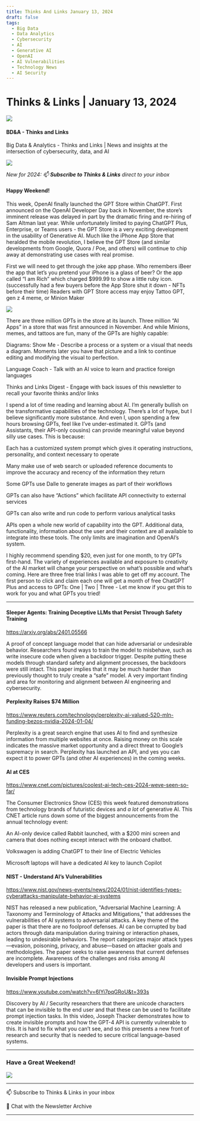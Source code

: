 ```yaml
---
title: Thinks And Links January 13, 2024
draft: false
tags:
  - Big Data
  - Data Analytics
  - Cybersecurity
  - AI
  - Generative AI
  - OpenAI
  - AI Vulnerabilities
  - Technology News
  - AI Security
---
```


# Thinks & Links | January 13, 2024

![](../images\1679742887729)

#### BD&A - Thinks and Links

Big Data & Analytics - Thinks and Links | News and insights at the intersection of cybersecurity, data, and AI

![](../https://media.licdn.com/mediaD4E12AQGC2AuwImjKUw)

_New for 2024: 📫 **Subscribe to Thinks & Links** direct to your inbox_

#### Happy Weekend!

This week, OpenAI finally launched the GPT Store within ChatGPT. First announced on the OpenAI Developer Day back in November, the store’s imminent release was delayed in part by the dramatic firing and re-hiring of Sam Altman last year. While unfortunately limited to paying ChatGPT Plus, Enterprise, or Teams users - the GPT Store is a very exciting development in the usability of Generative AI. Much like the iPhone App Store that heralded the mobile revolution, I believe the GPT Store (and similar developments from Google, Quora / Poe, and others) will continue to chip away at demonstrating use cases with real promise.

First we will need to get through the joke app phase. Who remembers iBeer the app that let’s you pretend your iPhone is a glass of beer? Or the app called “I am Rich” which charged $999.99 to show a little ruby icon. (successfully had a few buyers before the App Store shut it down - NFTs before their time) Readers with GPT Store access may enjoy Tattoo GPT, gen z 4 meme, or Minion Maker

![](../images\1705127627448)

There are three million GPTs in the store at its launch. Three million “AI Apps” in a store that was first announced in November. And while Minions, memes, and tattoos are fun, many of the GPTs are highly capable:

Diagrams: Show Me - Describe a process or a system or a visual that needs a diagram. Moments later you have that picture and a link to continue editing and modifying the visual to perfection.

Language Coach - Talk with an AI voice to learn and practice foreign languages

Thinks and Links Digest - Engage with back issues of this newsletter to recall your favorite thinks and/or links

I spend a lot of time reading and learning about AI. I’m generally bullish on the transformative capabilities of the technology. There’s a lot of hype, but I believe significantly more substance. And even I, upon spending a few hours browsing GPTs, feel like I’ve under-estimated it. GPTs (and Assistants, their API-only cousins) can provide meaningful value beyond silly use cases. This is because:

Each has a customized system prompt which gives it operating instructions, personality, and context necessary to operate

Many make use of web search or uploaded reference documents to improve the accuracy and recency of the information they return

Some GPTs use Dalle to generate images as part of their workflows

GPTs can also have “Actions” which facilitate API connectivity to external services

GPTs can also write and run code to perform various analytical tasks

APIs open a whole new world of capability into the GPT. Additional data, functionality, information about the user and their context are all available to integrate into these tools. The only limits are imagination and OpenAI’s system.

I highly recommend spending $20, even just for one month, to try GPTs first-hand. The variety of experiences available and exposure to creativity of the AI market will change your perspective on what’s possible and what’s coming. Here are three free trial links I was able to get off my account. The first person to click and claim each one will get a month of free ChatGPT Plus and access to GPTs: One | Two | Three - Let me know if you get this to work for you and what GPTs you tried!

---

#### Sleeper Agents: Training Deceptive LLMs that Persist Through Safety Training

https://arxiv.org/abs/2401.05566

A proof of concept language model that can hide adversarial or undesirable behavior. Researchers found ways to train the model to misbehave, such as write insecure code when given a backdoor trigger. Despite putting these models through standard safety and alignment processes, the backdoors were still intact. This paper implies that it may be much harder than previously thought to truly create a “safe” model. A very important finding and area for monitoring and alignment between AI engineering and cybersecurity.

#### Perplexity Raises $74 Million

https://www.reuters.com/technology/perplexity-ai-valued-520-mln-funding-bezos-nvidia-2024-01-04/

Perplexity is a great search engine that uses AI to find and synthesize information from multiple websites at once. Raising money on this scale indicates the massive market opportunity and a direct threat to Google’s supremacy in search. Perplexity has launched an API, and yes you can expect it to power GPTs (and other AI experiences) in the coming weeks.

#### AI at CES

https://www.cnet.com/pictures/coolest-ai-tech-ces-2024-weve-seen-so-far/

The Consumer Electronics Show (CES) this week featured demonstrations from technology brands of futuristic devices and _a lot_ of generative AI. This CNET article runs down some of the biggest announcements from the annual technology event:

An AI-only device called Rabbit launched, with a $200 mini screen and camera that does nothing except interact with the onboard chatbot.

Volkswagen is adding ChatGPT to their line of Electric Vehicles

Microsoft laptops will have a dedicated AI key to launch Copilot

#### NIST - Understand AI’s Vulnerabilities

https://www.nist.gov/news-events/news/2024/01/nist-identifies-types-cyberattacks-manipulate-behavior-ai-systems

NIST has released a new publication, "Adversarial Machine Learning: A Taxonomy and Terminology of Attacks and Mitigations," that addresses the vulnerabilities of AI systems to adversarial attacks. A key theme of the paper is that there are no foolproof defenses. AI can be corrupted by bad actors through data manipulation during training or interaction phases, leading to undesirable behaviors. The report categorizes major attack types—evasion, poisoning, privacy, and abuse—based on attacker goals and methodologies. The paper seeks to raise awareness that current defenses are incomplete. Awareness of the challenges and risks among AI developers and users is important.

#### Invisible Prompt Injections

https://www.youtube.com/watch?v=6IYi7pqGRoU&t=393s

Discovery by AI / Security researchers that there are unicode characters that can be invisible to the end user and that these can be used to facilitate prompt injection tasks. In this video, Joseph Thacker demonstrates how to create invisible prompts and how the GPT-4 API is currently vulnerable to this. It is hard to fix what you can’t see, and so this presents a new front of research and security that is needed to secure critical language-based systems.

---

### Have a Great Weekend!

![](../images\1705127657935)

---

📫 Subscribe to Thinks & Links in your inbox

💬 Chat with the Newsletter Archive

---
